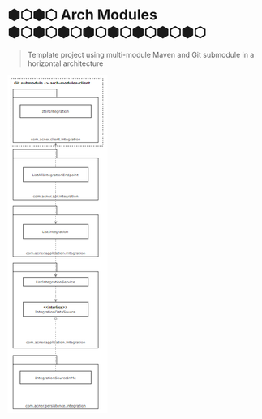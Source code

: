 # ⬢⬡⬢⬡ Arch Modules ⬢⬡⬢⬡⬢⬡⬢⬡⬢⬡⬢⬡⬢⬡⬢⬡

> Template project using multi-module Maven and Git submodule in a horizontal architecture

![submodules-maven-modules.png](submodules-maven-modules.png)
